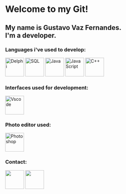 <h1> Welcome to my Git! </h1>
 
<h2> My name is Gustavo Vaz Fernandes. <br>
 I'm a developer. </h2>

<h3> Languages i've used to develop: </h3>

<div style="left">   
<img alt="Delphi" src="https://upload.wikimedia.org/wikipedia/en/b/b2/Embarcadero_Delphi_10.4_Sydney_Product_Logo_and_Icon.svg" width="60" height="60"/>
<img alt="SQL" src="https://cdn.jsdelivr.net/gh/devicons/devicon/icons/mysql/mysql-original-wordmark.svg" width="60" height="60" />         
<img alt="Java" src="https://cdn.jsdelivr.net/gh/devicons/devicon/icons/java/java-original-wordmark.svg" width="60" height="60" />
<img alt="JavaScript" src="https://cdn.jsdelivr.net/gh/devicons/devicon/icons/javascript/javascript-original.svg" width="60" height="60" />
<img alt="C++" src="https://cdn.jsdelivr.net/gh/devicons/devicon/icons/cplusplus/cplusplus-original.svg" width="60" height="60" /> 
</div> 


<h3> Interfaces used for development:</h3>

<div style="left">
<img alt="Vscode" src="https://cdn.jsdelivr.net/gh/devicons/devicon/icons/vscode/vscode-original-wordmark.svg" width="60" height="60"/>
</div>

<h3> Photo editor used:</h3>

<div style="left">
<img alt="Photoshop" src="https://cdn.jsdelivr.net/gh/devicons/devicon/icons/photoshop/photoshop-plain.svg" width="60" height="60"/>
</div>

<div style="display: inline_block">
  <h3> Contact: </h3>
   <a href="https://www.linkedin.com/in/gustavo-vaz-fernandes-31520a199/" target="_blank"><img src="https://cdn.jsdelivr.net/gh/devicons/devicon/icons/linkedin/linkedin-original.svg"  width="60" height="60" target="_blank"></a>
   <a href = "mailto:gustavo.vaz@ufvjm.edu.br"><img src="https://cdn.jsdelivr.net/gh/devicons/devicon/icons/google/google-original.svg" width="60" height="60" target="_blank"></a>
</div> 
